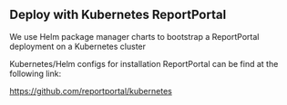 ## Deploy with Kubernetes  ReportPortal 
We use Helm package manager charts to bootstrap a ReportPortal deployment on a Kubernetes cluster  

Kubernetes/Helm configs for installation ReportPortal can be find at the following link:   

https://github.com/reportportal/kubernetes
